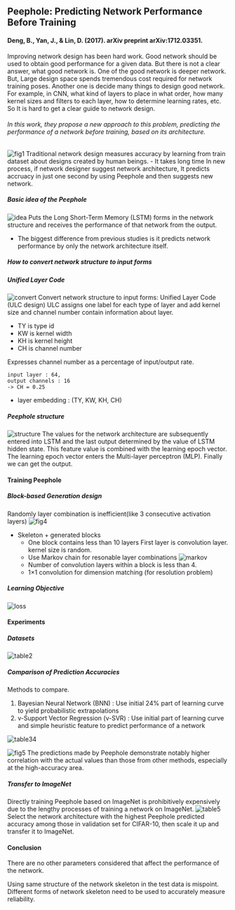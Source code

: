 ## Peephole: Predicting Network Performance Before Training
#### Deng, B., Yan, J., & Lin, D. (2017). arXiv preprint arXiv:1712.03351.

Improving network design has been hard work.
Good network should be used to obtain good performance for a given data. But there is not a clear answer, what good network is.
One of the good network is deeper network. But, Large design space spends tremendous cost required for network training poses.
Another one is decide many things to design good network. For example, in CNN, what kind of layers to place in what order, how many kernel sizes and filters to each layer, how to determine learning rates, etc.
So It is hard to get a clear guide to network design.

###### In this work, they propose a new approach to this problem, predicting the performance of a network before training, based on its architecture.


![fig1](https://github.com/Oh-Yoojin/Peephole/blob/master/image/fig1.png)
Traditional network design measures accuracy by learning from train dataset about designs created by human beings.
    - It takes long time
In new process, if network designer suggest network architecture, It predicts accruacy in just one second by using Peephole and then suggests new network.

##### Basic idea of the Peephole
![idea](https://github.com/Oh-Yoojin/Peephole/blob/master/image/idea.png)
Puts the Long Short-Term Memory (LSTM) forms in the network structure and receives the performance of that network from the output.
* The biggest difference from previous studies is it predicts network performance by only the network architecture itself.

##### How to convert network structure to input forms
##### Unified Layer Code
![convert](https://github.com/Oh-Yoojin/Peephole/blob/master/image/convert.png)
Convert network structure to input forms: Unified Layer Code (ULC design)
ULC assigns one label for each type of layer and add kernel size and channel number contain information about layer.
* TY is type id
* KW is kernel width
* KH is kernel height
* CH is channel number

Expresses channel number as a percentage of input/output rate.
```
input layer : 64,
output channels : 16
-> CH = 0.25
```

* layer embedding : (TY, KW, KH, CH)

##### Peephole structure
![structure](https://github.com/Oh-Yoojin/Peephole/blob/master/image/structure.png)
The values for the network architecture are subsequently entered into LSTM and the last output determined by the value of LSTM hidden state.
This feature value is combined with the learning epoch vector. The learning epoch vector enters the Multi-layer perceptron (MLP).
Finally we can get the output.

#### Training Peephole
##### Block-based Generation design
Randomly layer combination is inefficient(like 3 consecutive activation layers)
![fig4](https://github.com/Oh-Yoojin/Peephole/blob/master/image/fig4.png)
* Skeleton + generated blocks
  - One block contains less than 10 layers
  First layer is convolution layer. kernel size is random.
  - Use Markov chain for resonable layer combinations
  ![markov](https://github.com/Oh-Yoojin/Peephole/blob/master/image/markov.PNG)
  - Number of convolution layers within a block is less than 4.
  - 1×1 convolution for dimension matching (for resolution problem)

##### Learning Objective
![loss](https://github.com/Oh-Yoojin/Peephole/blob/master/image/loss.png)

#### Experiments
##### Datasets
![table2](https://github.com/Oh-Yoojin/Peephole/blob/master/image/table2.png)

##### Comparison of Prediction Accuracies
Methods to compare.
1) Bayesian Neural Network (BNN) : Use initial 24% part of learning curve to yield probabilistic extrapolations
2) v-Support Vector Regression (v-SVR) : Use initial part of learning curve and simple heuristic feature to predict performance of a network

![table34](https://github.com/Oh-Yoojin/Peephole/blob/master/image/table34.png)

![fig5](https://github.com/Oh-Yoojin/Peephole/blob/master/image/fig5.png)
The predictions made by Peephole demonstrate notably higher correlation with the actual values than those from other methods, especially at the high-accuracy area.

##### Transfer to ImageNet
Directly training Peephole based on ImageNet is prohibitively expensively due to the lengthy processes of training a network on ImageNet.
![table5](https://github.com/Oh-Yoojin/Peephole/blob/master/image/table5.png)
Select the network architecture with the highest Peephole predicted accuracy among those in validation set for CIFAR-10, then scale it up and transfer it to ImageNet.

#### Conclusion
There are no other parameters considered that affect the performance of the network.

Using same structure of the network skeleton in the test data is mispoint. Different forms of network skeleton need to be used to accurately measure reliability.

